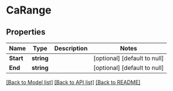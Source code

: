 # CaRange

## Properties
Name | Type | Description | Notes
------------ | ------------- | ------------- | -------------
**Start** | **string** |  | [optional] [default to null]
**End** | **string** |  | [optional] [default to null]

[[Back to Model list]](../README.md#documentation-for-models) [[Back to API list]](../README.md#documentation-for-api-endpoints) [[Back to README]](../README.md)

